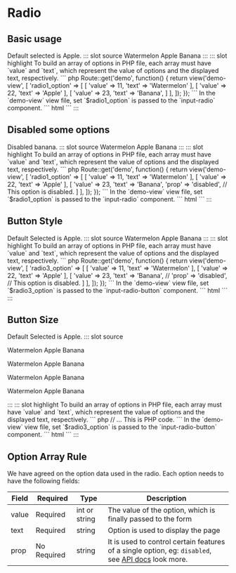 # Radio

## Basic usage

<demo-block>
Default selected is Apple.
::: slot source
<el-radio-group v-model="radio1">
<el-radio :label="11">Watermelon</el-radio>
<el-radio :label="22">Apple</el-radio>
<el-radio :label="23">Banana</el-radio>
</el-radio-group>
:::
::: slot highlight
To build an array of options in PHP file, each array must have `value` and `text`,
 which represent the value of options and the displayed text, respectively.
``` php
Route::get('demo', function() {
    return view('demo-view', [
        'radio1_option' => [
            [
                'value' => 11,
                'text' => 'Watermelon'
            ],
            [
                'value' => 22,
                'text'  => 'Apple'
            ],
            [
                'value' => 23,
                'text'  => 'Banana',
            ]
        ],
    ]);
});
```
In the `demo-view` view file, set `$radio1_option` is passed to the `input-radio` component.
``` html
<x-input-radio name="radio1" :options="$radio1_option" :value="22" ></x-input-radio>
```
:::
</demo-block>

## Disabled some options

<demo-block>
Disabled banana.
::: slot source
<el-radio-group v-model="radio2">
<el-radio :label="11">Watermelon</el-radio>
<el-radio :label="22">Apple</el-radio>
<el-radio :label="23" disabled>Banana</el-radio>
</el-radio-group>
:::
::: slot highlight
To build an array of options in PHP file, each array must have `value` and `text`,
 which represent the value of options and the displayed text, respectively.
``` php
Route::get('demo', function() {
    return view('demo-view', [
        'radio1_option' => [
            [
                'value' => 11,
                'text' => 'Watermelon'
            ],
            [
                'value' => 22,
                'text'  => 'Apple'
            ],
            [
                'value' => 23,
                'text'  => 'Banana',
                'prop'  => 'disabled', // This option is disabled.
            ]
        ],
    ]);
});
```
In the `demo-view` view file, set `$radio1_option` is passed to the `input-radio` component.
``` html
<x-input-radio name="radio1" :options="$radio1_option" :value="22" ></x-input-radio>
```
:::
</demo-block>

## Button Style

<demo-block>
Default Selected is Apple.
::: slot source
<el-radio-group v-model="radio3">
<el-radio-button :label="11">Watermelon</el-radio-button>
<el-radio-button :label="22">Apple</el-radio-button>
<el-radio-button :label="23">Banana</el-radio-button>
</el-radio-group>
:::
::: slot highlight
To build an array of options in PHP file, each array must have `value` and `text`,
 which represent the value of options and the displayed text, respectively.
``` php
Route::get('demo', function() {
    return view('demo-view', [
        'radio3_option' => [
            [
                'value' => 11,
                'text' => 'Watermelon'
            ],
            [
                'value' => 22,
                'text'  => 'Apple'
            ],
            [
                'value' => 23,
                'text'  => 'Banana',
                // 'prop'  => 'disabled', // This option is disabled.
            ]
        ],
    ]);
});
```
In the `demo-view` view file, set `$radio3_option` is passed to the `input-radio-button` component.
``` html
<x-input-radio-button name="radio1" :options="$radio3_option" :value="22" ></x-input-radio-button>
```
:::
</demo-block>

## Button Size

<demo-block>
Default Selected is Apple.
::: slot source
<p>
<el-radio-group v-model="radio3">
<el-radio-button :label="11">Watermelon</el-radio-button>
<el-radio-button :label="22">Apple</el-radio-button>
<el-radio-button :label="23">Banana</el-radio-button>
</el-radio-group>
</p>
<p>
<el-radio-group v-model="radio3" size="medium">
<el-radio-button :label="11">Watermelon</el-radio-button>
<el-radio-button :label="22">Apple</el-radio-button>
<el-radio-button :label="23">Banana</el-radio-button>
</el-radio-group>
</p>
<p>
<el-radio-group v-model="radio3" size="small">
<el-radio-button :label="11">Watermelon</el-radio-button>
<el-radio-button :label="22">Apple</el-radio-button>
<el-radio-button :label="23">Banana</el-radio-button>
</el-radio-group>
</p>
<p>
<el-radio-group v-model="radio3" size="mini">
<el-radio-button :label="11">Watermelon</el-radio-button>
<el-radio-button :label="22">Apple</el-radio-button>
<el-radio-button :label="23">Banana</el-radio-button>
</el-radio-group>
</p>
:::
::: slot highlight
To build an array of options in PHP file, each array must have `value` and `text`,
 which represent the value of options and the displayed text, respectively.
``` php
 // ... This is PHP code.
```
In the `demo-view` view file, set `$radio3_option` is passed to the `input-radio-button` component.
``` html
<x-input-radio-button name="radio1" :options="$radio3_option" :value="22" ></x-input-radio-button>
<x-input-radio-button name="radio1" :options="$radio3_option" :value="22" size="medium"></x-input-radio-button>
<x-input-radio-button name="radio1" :options="$radio3_option" :value="22" size="small" ></x-input-radio-button>
<x-input-radio-button name="radio1" :options="$radio3_option" :value="22" size="mini" ></x-input-radio-button>
```
:::
</demo-block>

## Option Array Rule

We have agreed on the option data used in the radio. Each option needs to have the following fields:

| Field | Required | Type | Description |
|----|----|----|---|
| value | Required| int or string | The value of the option, which is finally passed to the form |
| text | Required|string | Option is used to display the page |
| prop | No Required | string | It is used to control certain features of a single option, eg: `disabled`, see [API docs](/en/api.html#radio) look more. |

<script>
export default {
    data(){
        return {
            radio1:22,
            radio2:22,
            radio3:22,
        };
    }
};
</script>